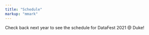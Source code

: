 ```yaml
---
title: "Schedule"
markup: "mmark"
---
```


Check back next year to see the schedule for DataFest 2021 @ Duke!

<!--
### Friday, April 3, 2020

**Welcome!**

@ Penn Pavillion 

- 4-6pm - Registration (exact registration blocks will be emailed closer to event)
- 6-7pm - Kickoff & Meet the data
- 7pm - Dinner

Penn Pavilion open and consultants available for help until midnight! 

### Saturday, April 4, 2020

**Carry on!**

@ Penn Pavillion all day

- 9am - Breakfast
- 12:30pm - Lunch Mixer!
- 5:30pm - Group photo
- 6:00pm - Dinner

Penn Pavilion open and consultants available for help until midnight! 

### Sunday, April 5, 2020

**Wrap up!**

@ Penn Pavillion 

- 9am - Breakfast
- 12pm - Stop work & Lunch
- 1pm-3pm - First round of presentations and judges' deliberations - Various locations TBA
- 3-4:30pm - Final round of presentations & judges' deliberations - Penn Pavilion
- 4:30-5pm - Award ceremony - Penn Pavilion

Consultants available for help until 12:30pm!
-->

